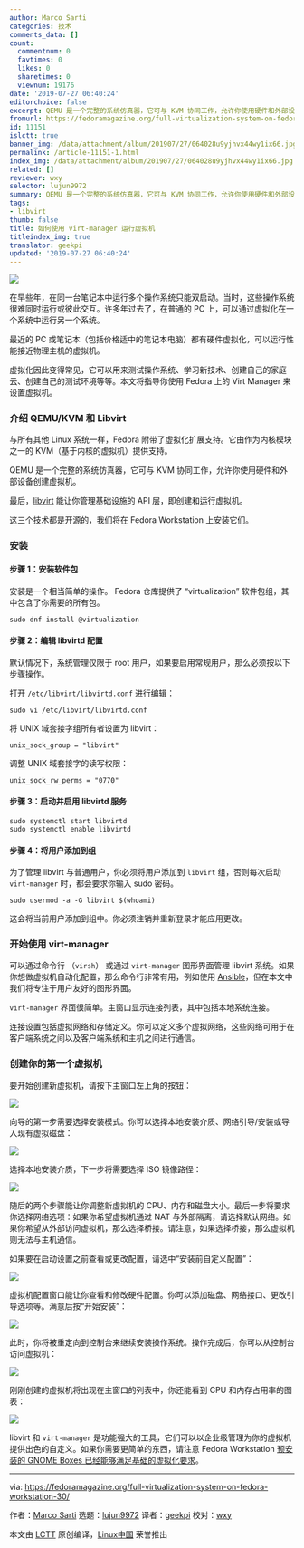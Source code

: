 ```yaml
---
author: Marco Sarti
categories: 技术
comments_data: []
count:
  commentnum: 0
  favtimes: 0
  likes: 0
  sharetimes: 0
  viewnum: 19176
date: '2019-07-27 06:40:24'
editorchoice: false
excerpt: QEMU 是一个完整的系统仿真器，它可与 KVM 协同工作，允许你使用硬件和外部设备创建虚拟机。libvirt 能让你管理基础设施的 API 层，即创建和运行虚拟机。
fromurl: https://fedoramagazine.org/full-virtualization-system-on-fedora-workstation-30/
id: 11151
islctt: true
banner_img: /data/attachment/album/201907/27/064028u9yjhvx44wy1ix66.jpg
permalink: /article-11151-1.html
index_img: /data/attachment/album/201907/27/064028u9yjhvx44wy1ix66.jpg.thumb.jpg
related: []
reviewer: wxy
selector: lujun9972
summary: QEMU 是一个完整的系统仿真器，它可与 KVM 协同工作，允许你使用硬件和外部设备创建虚拟机。libvirt 能让你管理基础设施的 API 层，即创建和运行虚拟机。
tags:
- libvirt
thumb: false
title: 如何使用 virt-manager 运行虚拟机
titleindex_img: true
translator: geekpi
updated: '2019-07-27 06:40:24'
---
```


![](/data/attachment/album/201907/27/064028u9yjhvx44wy1ix66.jpg)


在早些年，在同一台笔记本中运行多个操作系统只能双启动。当时，这些操作系统很难同时运行或彼此交互。许多年过去了，在普通的 PC 上，可以通过虚拟化在一个系统中运行另一个系统。


最近的 PC 或笔记本（包括价格适中的笔记本电脑）都有硬件虚拟化，可以运行性能接近物理主机的虚拟机。


虚拟化因此变得常见，它可以用来测试操作系统、学习新技术、创建自己的家庭云、创建自己的测试环境等等。本文将指导你使用 Fedora 上的 Virt Manager 来设置虚拟机。


### 介绍 QEMU/KVM 和 Libvirt


与所有其他 Linux 系统一样，Fedora 附带了虚拟化扩展支持。它由作为内核模块之一的 KVM（基于内核的虚拟机）提供支持。


QEMU 是一个完整的系统仿真器，它可与 KVM 协同工作，允许你使用硬件和外部设备创建虚拟机。


最后，[libvirt](https://libvirt.org/) 能让你管理基础设施的 API 层，即创建和运行虚拟机。


这三个技术都是开源的，我们将在 Fedora Workstation 上安装它们。


### 安装


#### 步骤 1：安装软件包


安装是一个相当简单的操作。 Fedora 仓库提供了 “virtualization” 软件包组，其中包含了你需要的所有包。



```
sudo dnf install @virtualization
```

#### 步骤 2：编辑 libvirtd 配置


默认情况下，系统管理仅限于 root 用户，如果要启用常规用户，那么必须按以下步骤操作。


打开 `/etc/libvirt/libvirtd.conf` 进行编辑：



```
sudo vi /etc/libvirt/libvirtd.conf
```

将 UNIX 域套接字组所有者设置为 libvirt：



```
unix_sock_group = "libvirt"
```

调整 UNIX 域套接字的读写权限：



```
unix_sock_rw_perms = "0770"
```

#### 步骤 3：启动并启用 libvirtd 服务



```
sudo systemctl start libvirtd
sudo systemctl enable libvirtd
```

#### 步骤 4：将用户添加到组


为了管理 libvirt 与普通用户，你必须将用户添加到 `libvirt` 组，否则每次启动 `virt-manager` 时，都会要求你输入 sudo 密码。



```
sudo usermod -a -G libvirt $(whoami)
```

这会将当前用户添加到组中。你必须注销并重新登录才能应用更改。


### 开始使用 virt-manager


可以通过命令行 （`virsh`） 或通过 `virt-manager` 图形界面管理 libvirt 系统。如果你想做虚拟机自动化配置，那么命令行非常有用，例如使用 [Ansible](https://fedoramagazine.org/get-the-latest-ansible-2-8-in-fedora/)，但在本文中我们将专注于用户友好的图形界面。


`virt-manager` 界面很简单。主窗口显示连接列表，其中包括本地系统连接。


连接设置包括虚拟网络和存储定义。你可以定义多个虚拟网络，这些网络可用于在客户端系统之间以及客户端系统和主机之间进行通信。


### 创建你的第一个虚拟机


要开始创建新虚拟机，请按下主窗口左上角的按钮：


![](/data/attachment/album/201907/27/064029q8v1158bn1pz2bpb.png)


向导的第一步需要选择安装模式。你可以选择本地安装介质、网络引导/安装或导入现有虚拟磁盘：


![](/data/attachment/album/201907/27/064029ry51fc5vc50fqqz5.png)


选择本地安装介质，下一步将需要选择 ISO 镜像路径：


![ ](/data/attachment/album/201907/27/064030mp0i1q149p95y0v0.png)


随后的两个步骤能让你调整新虚拟机的 CPU、内存和磁盘大小。最后一步将要求你选择网络选项：如果你希望虚拟机通过 NAT 与外部隔离，请选择默认网络。如果你希望从外部访问虚拟机，那么选择桥接。请注意，如果选择桥接，那么虚拟机则无法与主机通信。


如果要在启动设置之前查看或更改配置，请选中“安装前自定义配置”：


![](/data/attachment/album/201907/27/064030l38gfkv98skxyuf9.png)


虚拟机配置窗口能让你查看和修改硬件配置。你可以添加磁盘、网络接口、更改引导选项等。满意后按“开始安装”：


![](/data/attachment/album/201907/27/064031vdw3pjjpyj3pp7yf.png)


此时，你将被重定向到控制台来继续安装操作系统。操作完成后，你可以从控制台访问虚拟机：


![](/data/attachment/album/201907/27/064031d3kmlwwaawlnqes9.png)


刚刚创建的虚拟机将出现在主窗口的列表中，你还能看到 CPU 和内存占用率的图表：


![](/data/attachment/album/201907/27/064031fttotnss74pdo12n.png)


libvirt 和 `virt-manager` 是功能强大的工具，它们可以以企业级管理为你的虚拟机提供出色的自定义。如果你需要更简单的东西，请注意 Fedora Workstation [预安装的 GNOME Boxes 已经能够满足基础的虚拟化要求](https://fedoramagazine.org/getting-started-with-virtualization-in-gnome-boxes/)。




---


via: <https://fedoramagazine.org/full-virtualization-system-on-fedora-workstation-30/>


作者：[Marco Sarti](https://fedoramagazine.org/author/msarti/) 选题：[lujun9972](https://github.com/lujun9972) 译者：[geekpi](https://github.com/geekpi) 校对：[wxy](https://github.com/wxy)


本文由 [LCTT](https://github.com/LCTT/TranslateProject) 原创编译，[Linux中国](https://linux.cn/) 荣誉推出
